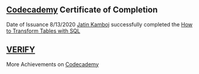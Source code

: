 ## [Codecademy](https://www.codecademy.com/) Certificate of Completion

Date of Issuance 8/13/2020 [Jatin Kamboj](https://www.codecademy.com/profiles/MJK618) successfully completed the [How to Transform Tables with SQL](https://www.codecademy.com/learn/sql-table-transformation)

## [VERIFY](https://www.codecademy.com/profiles/MJK618/certificates/e5a7d252b2274abca4ea306d5fa4b4b6)

More Achievements on [Codecademy](https://www.codecademy.com/users/MJK618/achievements) 
